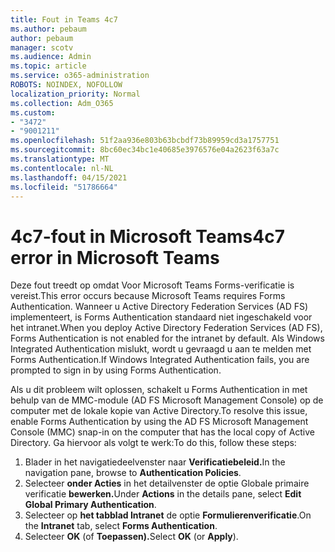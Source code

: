 ```yaml
---
title: Fout in Teams 4c7
ms.author: pebaum
author: pebaum
manager: scotv
ms.audience: Admin
ms.topic: article
ms.service: o365-administration
ROBOTS: NOINDEX, NOFOLLOW
localization_priority: Normal
ms.collection: Adm_O365
ms.custom:
- "3472"
- "9001211"
ms.openlocfilehash: 51f2aa936e803b63bcbdf73b89959cd3a1757751
ms.sourcegitcommit: 8bc60ec34bc1e40685e3976576e04a2623f63a7c
ms.translationtype: MT
ms.contentlocale: nl-NL
ms.lasthandoff: 04/15/2021
ms.locfileid: "51786664"
---
```

# <a name="4c7-error-in-microsoft-teams"></a><span data-ttu-id="078f2-102">4c7-fout in Microsoft Teams</span><span class="sxs-lookup"><span data-stu-id="078f2-102">4c7 error in Microsoft Teams</span></span>

<span data-ttu-id="078f2-103">Deze fout treedt op omdat Voor Microsoft Teams Forms-verificatie is vereist.</span><span class="sxs-lookup"><span data-stu-id="078f2-103">This error occurs because Microsoft Teams requires Forms Authentication.</span></span> <span data-ttu-id="078f2-104">Wanneer u Active Directory Federation Services (AD FS) implementeert, is Forms Authentication standaard niet ingeschakeld voor het intranet.</span><span class="sxs-lookup"><span data-stu-id="078f2-104">When you deploy Active Directory Federation Services (AD FS), Forms Authentication is not enabled for the intranet by default.</span></span> <span data-ttu-id="078f2-105">Als Windows Integrated Authentication mislukt, wordt u gevraagd u aan te melden met Forms Authentication.</span><span class="sxs-lookup"><span data-stu-id="078f2-105">If Windows Integrated Authentication fails, you are prompted to sign in by using Forms Authentication.</span></span>

<span data-ttu-id="078f2-106">Als u dit probleem wilt oplossen, schakelt u Forms Authentication in met behulp van de MMC-module (AD FS Microsoft Management Console) op de computer met de lokale kopie van Active Directory.</span><span class="sxs-lookup"><span data-stu-id="078f2-106">To resolve this issue, enable Forms Authentication by using the AD FS Microsoft Management Console (MMC) snap-in on the computer that has the local copy of Active Directory.</span></span> <span data-ttu-id="078f2-107">Ga hiervoor als volgt te werk:</span><span class="sxs-lookup"><span data-stu-id="078f2-107">To do this, follow these steps:</span></span> 

1. <span data-ttu-id="078f2-108">Blader in het navigatiedeelvenster naar **Verificatiebeleid.**</span><span class="sxs-lookup"><span data-stu-id="078f2-108">In the navigation pane, browse to **Authentication Policies**.</span></span>
2. <span data-ttu-id="078f2-109">Selecteer **onder Acties** in het detailvenster de optie Globale primaire verificatie **bewerken.**</span><span class="sxs-lookup"><span data-stu-id="078f2-109">Under **Actions** in the details pane, select **Edit Global Primary Authentication**.</span></span>
3. <span data-ttu-id="078f2-110">Selecteer op **het tabblad Intranet** de optie **Formulierenverificatie**.</span><span class="sxs-lookup"><span data-stu-id="078f2-110">On the **Intranet** tab, select **Forms Authentication**.</span></span>
4. <span data-ttu-id="078f2-111">Selecteer **OK** (of **Toepassen).**</span><span class="sxs-lookup"><span data-stu-id="078f2-111">Select **OK** (or **Apply**).</span></span>